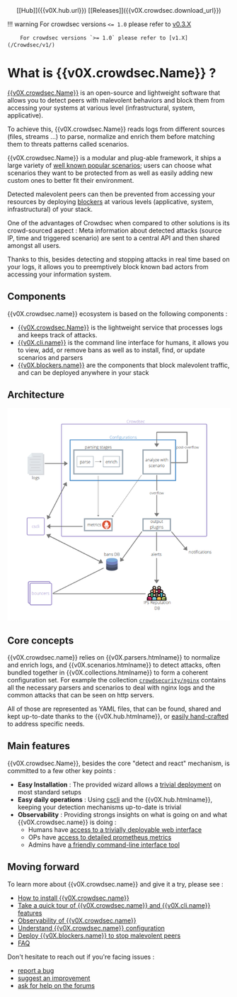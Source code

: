 <center>[[Hub]]({{v0X.hub.url}}) [[Releases]]({{v0X.crowdsec.download_url}})</center>


!!! warning
        For crowdsec versions `<= 1.0` please refer to [v0.3.X](/Crowdsec/v0/)

        For crowdsec versions `>= 1.0` please refer to [v1.X](/Crowdsec/v1/)

# What is {{v0X.crowdsec.Name}} ?

[{{v0X.crowdsec.Name}}]({{v0X.crowdsec.url}}) is an open-source and lightweight software that allows you to detect peers with malevolent behaviors and block them from accessing your systems at various level (infrastructural, system, applicative).

To achieve this, {{v0X.crowdsec.Name}} reads logs from different sources (files, streams ...) to parse, normalize and enrich them before matching them to threats patterns called scenarios. 

{{v0X.crowdsec.Name}} is a modular and plug-able framework, it ships a large variety of [well known popular scenarios](https://hub.crowdsec.net/browse/#configurations); users can choose what scenarios they want to be protected from as well as easily adding new custom ones to better fit their environment.

Detected malevolent peers can then be prevented from accessing your resources by deploying [blockers]({{v0X.hub.plugins_url}}) at various levels (applicative, system, infrastructural) of your stack.

One of the advantages of Crowdsec when compared to other solutions is its crowd-sourced aspect : Meta information about detected attacks (source IP, time and triggered scenario) are sent to a central API and then shared amongst all users.

Thanks to this, besides detecting and stopping attacks in real time based on your logs, it allows you to preemptively block known bad actors from accessing your information system.

## Components

{{v0X.crowdsec.name}} ecosystem is based on the following components :

 - [{{v0X.crowdsec.Name}}]({{v0X.crowdsec.url}}) is the lightweight service that processes logs and keeps track of attacks.
 - [{{v0X.cli.name}}]({{v0X.cli.main_doc}}) is the command line interface for humans, it allows you to view, add, or remove bans as well as to install, find, or update scenarios and parsers
 - [{{v0X.blockers.name}}]({{v0X.hub.plugins_url}}) are the components that block malevolent traffic, and can be deployed anywhere in your stack

## Architecture

![Architecture](assets/images/crowdsec_architecture.png)


## Core concepts

{{v0X.crowdsec.name}} relies on {{v0X.parsers.htmlname}} to normalize and enrich logs, and {{v0X.scenarios.htmlname}} to detect attacks, often bundled together in {{v0X.collections.htmlname}} to form a coherent configuration set. For example the collection [`crowdsecurity/nginx`](https://hub.crowdsec.net/author/crowdsecurity/collections/nginx) contains all the necessary parsers and scenarios to deal with nginx logs and the common attacks that can be seen on http servers.

All of those are represented as YAML files, that can be found, shared and kept up-to-date thanks to the {{v0X.hub.htmlname}}, or [easily hand-crafted](/Crowdsec/v0/write_configurations/scenarios/) to address specific needs.


## Main features

{{v0X.crowdsec.Name}}, besides the core "detect and react" mechanism,  is committed to a few other key points :

 - **Easy Installation** : The provided wizard allows a [trivial deployment](/Crowdsec/v0/getting_started/installation/#using-the-interactive-wizard) on most standard setups
 - **Easy daily operations** : Using [cscli](/Crowdsec/v0/cscli/cscli_upgrade/) and the {{v0X.hub.htmlname}}, keeping your detection mechanisms up-to-date is trivial
 - **Observability** : Providing strongs insights on what is going on and what {{v0X.crowdsec.name}} is doing :
    - Humans have [access to a trivially deployable web interface](/Crowdsec/v0/observability/dashboard/)
    - OPs have [access to detailed prometheus metrics](/Crowdsec/v0/observability/prometheus/)
    - Admins have [a friendly command-line interface tool](/Crowdsec/v0/observability/command_line/) 

## Moving forward

To learn more about {{v0X.crowdsec.name}} and give it a try, please see :

 - [How to install {{v0X.crowdsec.name}}](/Crowdsec/v0/getting_started/installation/)
 - [Take a quick tour of {{v0X.crowdsec.name}} and {{v0X.cli.name}} features](/Crowdsec/v0/getting_started/crowdsec-tour/)
 - [Observability of {{v0X.crowdsec.name}}](/Crowdsec/v0/observability/overview/)
 - [Understand {{v0X.crowdsec.name}} configuration](/Crowdsec/v0/getting_started/concepts/)
 - [Deploy {{v0X.blockers.name}} to stop malevolent peers](/Crowdsec/v0/blockers/)
 - [FAQ](getting_started/FAQ/)

Don't hesitate to reach out if you're facing issues :

 - [report a bug](https://github.com/crowdsecurity/crowdsec/issues/new?assignees=&labels=bug&template=bug_report.md&title=Bug%2F)
 - [suggest an improvement](https://github.com/crowdsecurity/crowdsec/issues/new?assignees=&labels=enhancement&template=feature_request.md&title=Improvment%2F)
 - [ask for help on the forums](https://discourse.crowdsec.net)

